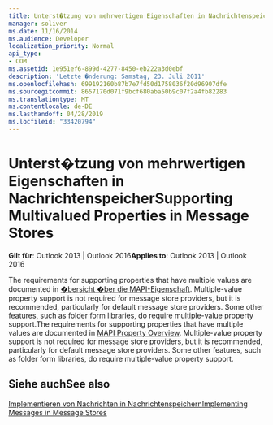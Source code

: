 ```yaml
---
title: Unterst�tzung von mehrwertigen Eigenschaften in Nachrichtenspeicher
manager: soliver
ms.date: 11/16/2014
ms.audience: Developer
localization_priority: Normal
api_type:
- COM
ms.assetid: 1e951ef6-899d-4277-8450-eb222a3d0ebf
description: 'Letzte �nderung: Samstag, 23. Juli 2011'
ms.openlocfilehash: 699192160b87b7e7fd50d1758036f20d96907dfe
ms.sourcegitcommit: 8657170d071f9bcf680aba50b9c07f2a4fb82283
ms.translationtype: MT
ms.contentlocale: de-DE
ms.lasthandoff: 04/28/2019
ms.locfileid: "33420794"
---
```

# <a name="supporting-multivalued-properties-in-message-stores"></a><span data-ttu-id="14899-103">Unterst�tzung von mehrwertigen Eigenschaften in Nachrichtenspeicher</span><span class="sxs-lookup"><span data-stu-id="14899-103">Supporting Multivalued Properties in Message Stores</span></span>

  
  
<span data-ttu-id="14899-104">**Gilt für**: Outlook 2013 | Outlook 2016</span><span class="sxs-lookup"><span data-stu-id="14899-104">**Applies to**: Outlook 2013 | Outlook 2016</span></span> 
  
<span data-ttu-id="14899-p101">The requirements for supporting properties that have multiple values are documented in [�bersicht �ber die MAPI-Eigenschaft](mapi-property-overview.md). Multiple-value property support is not required for message store providers, but it is recommended, particularly for default message store providers. Some other features, such as folder form libraries, do require multiple-value property support.</span><span class="sxs-lookup"><span data-stu-id="14899-p101">The requirements for supporting properties that have multiple values are documented in [MAPI Property Overview](mapi-property-overview.md). Multiple-value property support is not required for message store providers, but it is recommended, particularly for default message store providers. Some other features, such as folder form libraries, do require multiple-value property support.</span></span>
  
## <a name="see-also"></a><span data-ttu-id="14899-108">Siehe auch</span><span class="sxs-lookup"><span data-stu-id="14899-108">See also</span></span>



[<span data-ttu-id="14899-109">Implementieren von Nachrichten in Nachrichtenspeichern</span><span class="sxs-lookup"><span data-stu-id="14899-109">Implementing Messages in Message Stores</span></span>](implementing-messages-in-message-stores.md)

